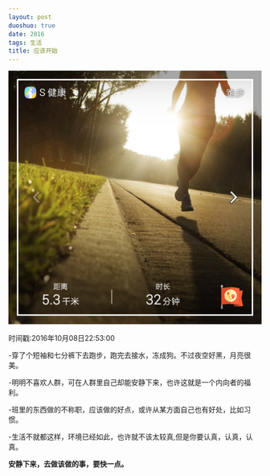 ```yaml
---
layout: post
duoshuo: true
date: 2016
tags: 生活
title: 应该开始
---
```

![nami](/life/2016/2016res/2016-10-08.png)

时间戳:2016年10月08日22:53:00

-穿了个短袖和七分裤下去跑步，跑完去接水，冻成狗。不过夜空好黑，月亮很美。

-明明不喜欢人群，可在人群里自己却能安静下来，也许这就是一个内向者的福利。

-班里的东西做的不称职，应该做的好点，或许从某方面自己也有好处，比如习惯。

-生活不就都这样，环境已经如此，也许就不该太较真,但是你要认真，认真，认真。



**安静下来，去做该做的事，要快一点。**